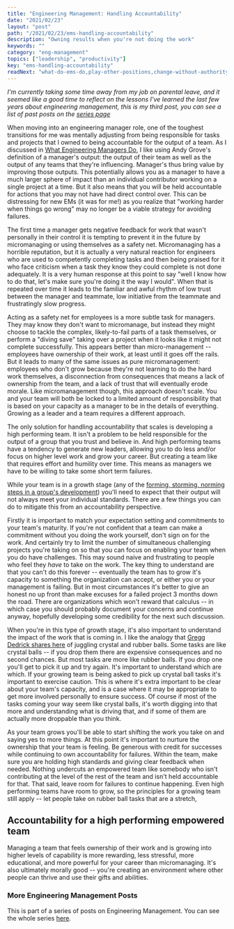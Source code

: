 ```yaml
---
title: "Engineering Management: Handling Accountability"
date: "2021/02/23"
layout: "post"
path: "/2021/02/23/ems-handling-accountability"
description: "Owning results when you're not doing the work"
keywords: ""
category: "eng-management"
topics: ["leadership", "productivity"]
key: "ems-handling-accountability"
readNext: "what-do-ems-do,play-other-positions,change-without-authority"
---
```


*I'm currently taking some time away from my job on parental leave, and it seemed like a good time to reflect on the lessons I've learned the last few years about engineering management, this is my third post, you can see a list of past posts on the [series page](https://benmccormick.org/engineering-management-thoughts)*

When moving into an engineering manager role, one of the toughest transitions for me was mentally adjusting from being responsible for tasks and projects that I owned to being accountable for the output of a team.  As I discussed in [What Engineering Managers Do](https://benmccormick.org/2021/02/18/what-do-ems-do), I like using Andy Grove's definition of a manager's output: the output of their team as well as the output of any teams that they're influencing.  Manager's thus bring value by improving those outputs.  This potentially allows you as a manager to have a much larger sphere of impact than an individual contributor working on a single project at a time.  But it also means that you will be held accountable for actions that you may not have had direct control over.  This can be distressing for new EMs (it was for me!) as you realize that "working harder when things go wrong" may no longer be a viable strategy for avoiding failures.  

The first time a manager gets negative feedback for work that wasn't personally in their control it is tempting to prevent it in the future by micromanaging or using themselves as a safety net.  Micromanaging has a horrible reputation, but it is actually a very natural reaction for engineers who are used to competently completing tasks and then being praised for it who face criticism when a task they know they could complete is not done adequately.  It is a very human response at this point to say "well I know how to do that, let's make sure you're doing it the way I would".  When that is repeated over time it leads to the familiar and awful rhythm of low trust between the manager and teammate, low initiative from the teammate and frustratingly slow progress.  

Acting as a safety net for employees is a more subtle task for managers.  They may know they don't want to micromanage, but instead they might choose to tackle the complex, likely-to-fail parts of a task themselves, or perform a "diving save" taking over a project when it looks like it might not complete successfully.  This appears better than micro-management -- employees have ownership of their work, at least until it goes off the rails.  But it leads to many of the same issues as pure micromanagement: employees who don't grow because they're not learning to do the hard work themselves, a disconnection from consequences that means a lack of ownership from the team, and a lack of trust that will eventually erode morale.  Like micromanagement though, this approach doesn't scale.  You and your team will both be locked to a limited amount of responsibility that is based on your capacity as a manager to be in the details of everything.  Growing as a leader and a team requires a different approach.  

The only solution for handling accountability that scales is developing a high performing team.  It isn't a problem to be held responsible for the output of a group that you trust and believe in.  And high performing teams have a tendency to generate new leaders, allowing you to do less and/or focus on higher level work and grow your career. But creating a team like that requires effort and humility over time.  This means as managers we have to be willing to take some short term failures.  

While your team is in a growth stage (any of the [forming, storming, norming steps in a group's development](https://en.wikipedia.org/wiki/Tuckman%27s_stages_of_group_development)) you'll need to expect that their output will not always meet your individual standards.  There are a few things you can do to mitigate this from an accountability perspective.

Firstly it is important to match your expectation setting and commitments to your team's maturity.  If you're not confident that a team can make a commitment without you doing the work yourself, don't sign on for the work.  And certainly try to limit the number of simultaneous challenging projects you're taking on so that you can focus on enabling your team when you do have challenges.  This may sound naive and frustrating to people who feel they *have* to take on the work.  The key thing to understand are that you can't do this forever -- eventually the team has to grow it's capacity to something the organization can accept, or either you or your management is failing.  But in most circumstances it's better to give an honest no up front than make excuses for a failed project 3 months down the road.  There are organizations which won't reward that calculus -- in which case you should probably document your concerns and continue anyway, hopefully developing some credibility for the next such discussion.  

When you're in this type of growth stage, it's also important to understand the impact of the work that is coming in.  I like the analogy that [Gregg Dedrick shares here](https://davidnovakleadership.com/blog/crystal-vs-rubber/) of juggling crystal and rubber balls.  Some tasks are like crystal balls -- if you drop them there are expensive consequences and no second chances.  But most tasks are more like rubber balls.  If you drop one you'll get to pick it up and try again.  It's important to understand which are which.  If your growing team is being asked to pick up crystal ball tasks it's important to exercise caution.  This is where it's extra important to be clear about your team's capacity, and is a case where it may be appropriate to get more involved personally to ensure success.  Of course if most of the tasks coming your way seem like crystal balls, it's worth digging into that more and understanding what is driving that, and if some of them are actually more droppable than you think.  

As your team grows you'll be able to start shifting the work you take on and saying yes to more things.  At this point it's important to nurture the ownership that your team is feeling.  Be generous with credit for successes while continuing to own accountability for failures.  Within the team, make sure you are holding high standards and giving clear feedback when needed.  Nothing undercuts an empowered team like somebody who isn't contributing at the level of the rest of the team and isn't held accountable for that.  That said, leave room for failures to continue happening.  Even high performing teams have room to grow, so the principles for a growing team still apply -- let people take on rubber ball tasks that are a stretch, 

## Accountability for a high performing empowered team

Managing a team that feels ownership of their work and is growing into higher levels of capability is more rewarding, less stressful, more educational, and more powerful for your career than micromanaging.  It's also ultimately morally good -- you're creating an environment where other people can thrive and use their gifts and abilities.  


### More Engineering Management Posts

This is part of a series of posts on Engineering Management.  You can see the whole series [here](https://benmccormick.org/engineering-management-thoughts).
